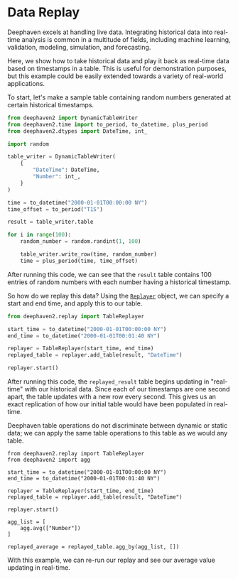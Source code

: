 # Data Replay

Deephaven excels at handling live data. Integrating historical data into real-time analysis is common in a multitude of fields, including machine learning, validation, modeling, simulation, and forecasting.

Here, we show how to take historical data and play it back as real-time data based on timestamps in a table. This is useful for demonstration purposes, but this example could be easily extended towards a variety of real-world applications.

To start, let's make a sample table containing random numbers generated at certain historical timestamps.

```python
from deephaven2 import DynamicTableWriter
from deephaven2.time import to_period, to_datetime, plus_period
from deephaven2.dtypes import DateTime, int_

import random

table_writer = DynamicTableWriter(
    {
        "DateTime": DateTime,
        "Number": int_,
    }
)

time = to_datetime("2000-01-01T00:00:00 NY")
time_offset = to_period("T1S")

result = table_writer.table

for i in range(100):
    random_number = random.randint(1, 100)

    table_writer.write_row(time, random_number)
    time = plus_period(time, time_offset)
```

After running this code, we can see that the `result` table contains 100 entries of random numbers with each number having a historical timestamp.

So how do we replay this data? Using the [`Replayer`](https://deephaven.io/core/docs/reference/table-operations/create/Replayer/) object, we can specify a start and end time, and apply this to our table.

```python
from deephaven2.replay import TableReplayer

start_time = to_datetime("2000-01-01T00:00:00 NY")
end_time = to_datetime("2000-01-01T00:01:40 NY")

replayer = TableReplayer(start_time, end_time)
replayed_table = replayer.add_table(result, "DateTime")

replayer.start()
```

After running this code, the `replayed_result` table begins updating in "real-time" with our historical data. Since each of our timestamps are one second apart, the table updates with a new row every second. This gives us an exact replication of how our initial table would have been populated in real-time.

Deephaven table operations do not discriminate between dynamic or static data; we can apply the same table operations to this table as we would any table.

```
from deephaven2.replay import TableReplayer
from deephaven2 import agg

start_time = to_datetime("2000-01-01T00:00:00 NY")
end_time = to_datetime("2000-01-01T00:01:40 NY")

replayer = TableReplayer(start_time, end_time)
replayed_table = replayer.add_table(result, "DateTime")

replayer.start()

agg_list = [
    agg.avg(["Number"])
]

replayed_average = replayed_table.agg_by(agg_list, [])
```

With this example, we can re-run our replay and see our average value updating in real-time.
